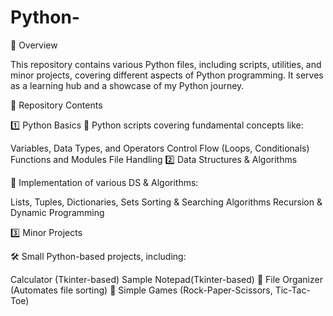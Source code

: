 # Python-
📌 Overview

This repository contains various Python files, including scripts, utilities, and minor projects, covering different aspects of Python programming. It serves as a learning hub and a showcase of my Python journey.

📂 Repository Contents

1️⃣ Python Basics
📜 Python scripts covering fundamental concepts like:

Variables, Data Types, and Operators
Control Flow (Loops, Conditionals)
Functions and Modules
File Handling
2️⃣ Data Structures & Algorithms

📜 Implementation of various DS & Algorithms:

Lists, Tuples, Dictionaries, Sets
Sorting & Searching Algorithms
Recursion & Dynamic Programming

3️⃣ Minor Projects

🛠️ Small Python-based projects, including:

Calculator (Tkinter-based)
Sample Notepad(Tkinter-based)
📂 File Organizer (Automates file sorting)
🎲 Simple Games (Rock-Paper-Scissors, Tic-Tac-Toe)
